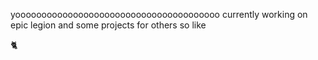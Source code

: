 yooooooooooooooooooooooooooooooooooooooo
currently working on epic legion and some projects for others so like

🐈

